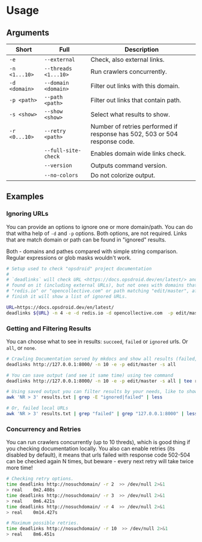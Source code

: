 # Usage

## Arguments

| Short            | Full                     | Description                                                                      |
|------------------|--------------------------|----------------------------------------------------------------------------------|
| `-e`             | `--external`             | Check, also external links.                                                      |
| `-n <1...10>`    | `--threads  <1...10>`    | Run crawlers concurrently.                                                       |
| `-d <domain>`    | `--domain   <domain>`    | Filter out links with this domain.                                               |
| `-p <path>`      | `--path     <path>`      | Filter out links that contain path.                                              |
| `-s <show>`      | `--show     <show>`      | Select what results to show.                                                     |
| `-r <0...10>`    | `--retry    <path>`      | Number of retries performed if response has 502, 503 or 504<br/> response code.  |
|                  | `--full-site-check`      | Enables domain wide links check.                                                 |
|                  | `--version`              | Outputs command version.                                                         |
|                  | `--no-colors`            | Do not colorize output.                                                          |

## Examples

### Ignoring URLs

You can provide an options to ignore one or more domain/path. You can do that witha help of `-d` and `-p` options. Both options, are not required. Links that are match domain or path can be found in "ignored" results.

Both - domains and pathes compared with simple string comparison. Regular expressions or glob masks wouldn't work.

```bash
# Setup used to check "opsdroid" project documentation
#
# `deadlinks` will check URL <https://docs.opsdroid.dev/en/latest/> and all pages
# found on it (including external URLs), but not ones with domains that match
# "redis.io" or "opencollective.com" or path matching "edit/master", after
# finish it will show a list of ignored URLs.

URL=https://docs.opsdroid.dev/en/latest/
deadlinks ${URL} -n 4 -e -d redis.io -d opencollective.com  -p edit/master -s ignored
```

### Getting and Filtering Results

You can choose what to see in results: `succeed`, `failed` or `ignored` urls. Or `all`, or `none`.

```bash
# Crawling Documentation served by mkdocs and show all results (failed, ignored and succeed)
deadlinks http://127.0.0.1:8000/ -n 10 -e -p edit/master -s all

# You can save output (and see it same time) using tee command
deadlinks http://127.0.0.1:8000/ -n 10 -e -p edit/master -s all | tee results.txt

# Using saved output you can filter results by your needs, like to show failed and ignored URLs only.
awk 'NR > 3' results.txt | grep -E "ignored|failed" | less

# Or, failed local URLs
awk 'NR > 3' results.txt | grep "failed" | grep "127.0.0.1:8000" | less
```

### Concurrency and Retries

You can run crawlers concurrently (up to 10 threds), which is good thing if you checking documentation locally. You also can enable retries (its disabled by default), it means that urls failed with response code 502-504 can be checked again N times, but beware - every next retry will take twice more time!

```bash
# Checking retry options.
time deadlinks http://nosuchdomain/ -r 2  >> /dev/null 2>&1
> real    0m2.408s
time deadlinks http://nosuchdomain/ -r 3  >> /dev/null 2>&1
> real    0m6.421s
time deadlinks http://nosuchdomain/ -r 4  >> /dev/null 2>&1
> real    0m14.427s

# Maximum possible retries.
time deadlinks http://nosuchdomain/ -r 10  >> /dev/null 2>&1
> real    8m6.451s
```
